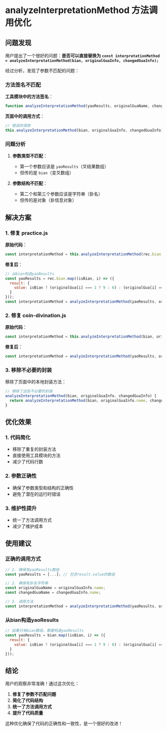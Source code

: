 # analyzeInterpretationMethod 方法调用优化

## 问题发现

用户提出了一个很好的问题：**是否可以直接替换为 `const interpretationMethod = analyzeInterpretationMethod(bian, originalGuaInfo, changedGuaInfo);`**

经过分析，发现了参数不匹配的问题：

### 方法签名不匹配

**工具模块中的方法签名**：
```javascript
function analyzeInterpretationMethod(yaoResults, originalGuaName, changedGuaName)
```

**页面中的调用方式**：
```javascript
// 错误的调用
this.analyzeInterpretationMethod(bian, originalGuaInfo, changedGuaInfo)
```

### 问题分析

1. **参数类型不匹配**：
   - 第一个参数应该是 `yaoResults`（爻结果数组）
   - 但传的是 `bian`（变爻数组）

2. **参数结构不匹配**：
   - 第二个和第三个参数应该是字符串（卦名）
   - 但传的是对象（卦信息对象）

## 解决方案

### 1. 修复 practice.js

**原始代码**：
```javascript
const interpretationMethod = this.analyzeInterpretationMethod(rec.bian, originalGuaInfo, changedGuaInfo);
```

**修复后**：
```javascript
// 从bian构造yaoResults
const yaoResults = rec.bian.map((isBian, i) => ({
  result: {
    value: isBian ? (originalGua[i] === 1 ? 9 : 6) : (originalGua[i] === 1 ? 7 : 8)
  }
}));
const interpretationMethod = analyzeInterpretationMethod(yaoResults, originalGuaInfo.name, changedGuaInfo.name);
```

### 2. 修复 coin-divination.js

**原始代码**：
```javascript
const interpretationMethod = this.analyzeInterpretationMethod(bian, originalGuaInfo, changedGuaInfo);
```

**修复后**：
```javascript
const interpretationMethod = analyzeInterpretationMethod(yaoResults, originalGuaInfo.name, changedGuaInfo.name);
```

### 3. 移除不必要的封装

移除了页面中的本地封装方法：
```javascript
// 移除了这些不必要的封装
analyzeInterpretationMethod(bian, originalGuaInfo, changedGuaInfo) {
  return analyzeInterpretationMethod(bian, originalGuaInfo.name, changedGuaInfo.name);
}
```

## 优化效果

### 1. 代码简化
- 移除了重复的封装方法
- 直接使用工具模块的方法
- 减少了代码行数

### 2. 参数正确性
- 确保了参数类型和结构的正确性
- 避免了潜在的运行时错误

### 3. 维护性提升
- 统一了方法调用方式
- 减少了维护成本

## 使用建议

### 正确的调用方式
```javascript
// 1. 确保有yaoResults数组
const yaoResults = [...]; // 包含result.value的数组

// 2. 确保有卦名字符串
const originalGuaName = originalGuaInfo.name;
const changedGuaName = changedGuaInfo.name;

// 3. 调用方法
const interpretationMethod = analyzeInterpretationMethod(yaoResults, originalGuaName, changedGuaName);
```

### 从bian构造yaoResults
```javascript
// 如果只有bian数组，需要构造yaoResults
const yaoResults = bian.map((isBian, i) => ({
  result: {
    value: isBian ? (originalGua[i] === 1 ? 9 : 6) : (originalGua[i] === 1 ? 7 : 8)
  }
}));
```

## 结论

用户的观察非常准确！通过这次优化：

1. **修复了参数不匹配问题**
2. **简化了代码结构**
3. **统一了方法调用方式**
4. **提升了代码质量**

这种优化确保了代码的正确性和一致性，是一个很好的改进！ 